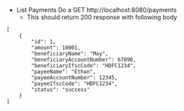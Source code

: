 *   List Payments 
    Do a GET http://localhost:8080/payments
    * This should return 200 response with following body
  ````
  [
      {
          "id": 1,
          "amount": 10001,
          "beneficiaryName": "May",
          "beneficiaryAccountNumber": 67890,
          "beneficiaryIfscCode": "HDFC1234",
          "payeeName": "Ethan",
          "payeeAccountNumber": 12345,
          "payeeIfscCode": "HDFC1234",
          "status": "success"
      }
  ]
  ````